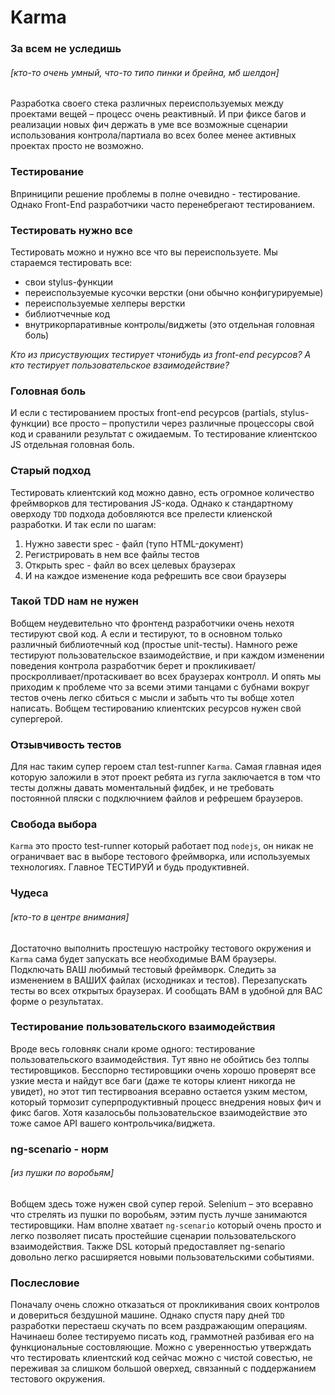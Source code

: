 # Karma

### За всем не уследишь
###### [кто-то очень умный, что-то типо пинки и брейна, мб шелдон]

Разработка своего стека различных переиспользуемых между проектами вещей – процесс очень реактивный. И при фиксе багов и реализации новых фич держать в уме все возможные сценарии использования контрола/партиала во всех более менее активных проектах просто не возможно.

### Тестирование

Вприниципи решение проблемы в полне очевидно - тестирование. Однако Front-End разработчики часто перенебрегают тестированием.

### Тестировать нужно все

Тестировать можно и нужно все что вы переиспользуете. Мы стараемся тестировать все:
* свои stylus-функции
* переиспользуемые кусочки верстки (они обычно конфигурируемые)
* переиспользуемые хелперы верстки
* библиотчечные код
* внутрикорпаративные контролы/виджеты (это отдельная головная боль)

*Кто из присуствующих тестирует чтонибудь из front-end ресурсов? А кто тестирует пользовательское взаимодействие?*

### Головная боль
И если с тестированием простых front-end ресурсов (partials, stylus-функции) все просто – пропустили через различные процессоры свой код и сраванили результат с ожидаемым. То тестирование клиентскоо JS отдельная головная боль.

### Старый подход

Тестировать клиентский код можно давно, есть огромное количество фреймворков для тестирования JS-кода. Однако к стандартному оверходу `TDD` подхода добовляются все прелести клиенской разработки. И так если по шагам:

1. Нужно завести spec - файл (тупо HTML-документ)
2. Регистрировать в нем все файлы тестов
3. Открыть spec - файл во всех целевых браузерах
4. И на каждое изменение кода рефрешить все свои браузеры
 
### Такой TDD нам не нужен
Вобщем неудевительно что фронтенд разработчики очень нехотя тестируют свой код.
А если и тестируют, то в основном только различный библиотечный код (простые unit-тесты).
Намного реже тестируют пользовательское взаимодействие, и при каждом изменении поведения контрола разработчик берет и прокликивает/проскролливает/протаскивает во всех браузерах контролл.
И опять мы приходим к проблеме что за всеми этими танцами с бубнами вокруг тестов очень легко сбиться с мысли и забыть что ты вобще хотел написать.
Вобщем тестированию клиентских ресурсов нужен свой супергерой.

### Отзывчивость тестов

Для нас таким супер героем стал test-runner `Karma`. Самая главная идея которую заложили в этот проект ребята из гугла заключается в том что тесты должны давать моментальный фидбек, и не требовать постоянной пляски с подключнием файлов и рефрешем браузеров.

### Свобода выбора

`Karma` это просто test-runner который работает под `nodejs`, он никак не ограничвает вас в выборе тестового фреймворка, или используемых технологиях. Главное ТЕСТИРУЙ и будь продуктивней.

### Чудеса
###### [кто-то в центре внимания]

Достаточно выполнить простешую настройку тестового окружения и `Karma` сама будет запускать все необходимые ВАМ браузеры. Подключать ВАШ любимый тестовый фреймворк. Следить за изменением в ВАШИХ файлах (исходниках и тестов). Перезапускать тесты во всех открытых браузерах. И сообщать ВАМ в удобной для ВАС форме о результатах.

### Тестирование пользовательского взаимодействия

Вроде весь головняк снали кроме одного: тестирование пользовательского взаимодействия.
Тут явно не обойтись без толпы тестировщиков. Бесспорно тестировщики очень хорошо проверят все узкие места и найдут все баги (даже те которы клиент никогда не увидет), но этот тип тестирвоания всеравно остается узким местом, который тормозит суперпродуктивный процесс внедрения новых фич и фикс багов. Хотя казалосьбы пользовательское взаимодействие это тоже самое API вашего контрольчика/виджета.

### ng-scenario - норм
###### [из пушки по воробьям]
Вобщем здесь тоже нужен свой супер герой.
Selenium – это всеравно что стрелять из пушки по воробьям, ээтим пусть лучше занимаются тестировщики.
Нам вполне хватает `ng-scenario` который очень просто и легко позволяет писать простейшие сценарии пользовательского взаимодействия. Также DSL который предоставляет ng-senario довольно легко расширяется новыми пользовательскими событиями.

### Послесловие

Поначалу очень сложно отказаться от прокликивания своих контролов и довериться бездушной машине. Однако спустя пару дней `TDD` разработки перестаеш скучать по всем раздражающим операциям. Начинаеш более тестируемо писать код, граммотней разбивая его на функциональные состовляющие.
Можно с уверенностью утверждать что тестировать клиентский код сейчас можно с чистой совестью, не переживая за слишком большой оверхед, связанный с поддержанием тестового окружения.


